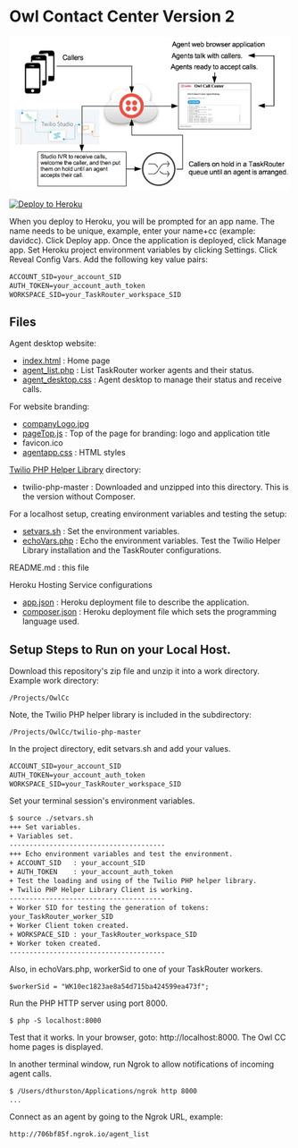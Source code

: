 # Owl Contact Center Version 2

<img src="CallCenterFlow.jpg"/>

[![Deploy to Heroku](https://www.herokucdn.com/deploy/button.svg)](https://heroku.com/deploy?template=https://github.com/tigerfarm/owlcc)

When you deploy to Heroku, you will be prompted for an app name. The name needs to be unique,
example, enter your name+cc (example: davidcc). Click Deploy app. Once the application is deployed, click Manage app.
Set Heroku project environment variables by clicking Settings.
Click Reveal Config Vars. Add the following key value pairs:
```
ACCOUNT_SID=your_account_SID
AUTH_TOKEN=your_account_auth_token
WORKSPACE_SID=your_TaskRouter_workspace_SID
```

## Files

Agent desktop website:
- [index.html](index.html) : Home page
- [agent_list.php](agent_list.php) : List TaskRouter worker agents and their status.
- [agent_desktop.css](agent_desktop.css) : Agent desktop to manage their status and receive calls.

For website branding:
- [companyLogo.jpg](companyLogo.jpg)
- [pageTop.js](pageTop.js) : Top of the page for branding: logo and application title
- favicon.ico
- [agentapp.css](agentapp.css) : HTML styles

[Twilio PHP Helper Library](https://www.twilio.com/docs/libraries/php) directory:
- twilio-php-master : Downloaded and unzipped into this directory. This is the version without Composer.

For a localhost setup, creating environment variables and testing the setup:
- [setvars.sh](setvars.sh) : Set the environment variables.
- [echoVars.php](echoVars.php) : Echo the environment variables. Test the Twilio Helper Library installation and the TaskRouter configurations.

README.md : this file

Heroku Hosting Service configurations
- [app.json](app.json) : Heroku deployment file to describe the application.
- [composer.json](composer.json) : Heroku deployment file which sets the programming language used.

## Setup Steps to Run on your Local Host.

Download this repository's zip file and unzip it into a work directory.
Example work directory:
```
/Projects/OwlCc
```

Note, the Twilio PHP helper library is included in the subdirectory:
```
/Projects/OwlCc/twilio-php-master
```

In the project directory, edit setvars.sh and add your values.
```
ACCOUNT_SID=your_account_SID
AUTH_TOKEN=your_account_auth_token
WORKSPACE_SID=your_TaskRouter_workspace_SID
```

Set your terminal session's environment variables.
```
$ source ./setvars.sh
+++ Set variables.
+ Variables set.
---------------------------------------
+++ Echo environment variables and test the environment.
+ ACCOUNT_SID   : your_account_SID
+ AUTH_TOKEN    : your_account_auth_token
+ Test the loading and using of the Twilio PHP helper library.
+ Twilio PHP Helper Library Client is working.
---------------------------------------
+ Worker SID for testing the generation of tokens: your_TaskRouter_worker_SID
+ Worker Client token created.
+ WORKSPACE_SID : your_TaskRouter_workspace_SID
+ Worker token created.
--------------------------------------- 
```

Also, in echoVars.php, workerSid to one of your TaskRouter workers.
```
$workerSid = "WK10ec1823ae8a54d715ba424599ea473f";
```

Run the PHP HTTP server using port 8000.
```
$ php -S localhost:8000
```

Test that it works. In your browser, goto: http://localhost:8000.
The Owl CC home pages is displayed.

In another terminal window, run Ngrok to allow notifications of incoming agent calls.
```
$ /Users/dthurston/Applications/ngrok http 8000
...
```

Connect as an agent by going to the Ngrok URL, example:
```
http://706bf85f.ngrok.io/agent_list
```

